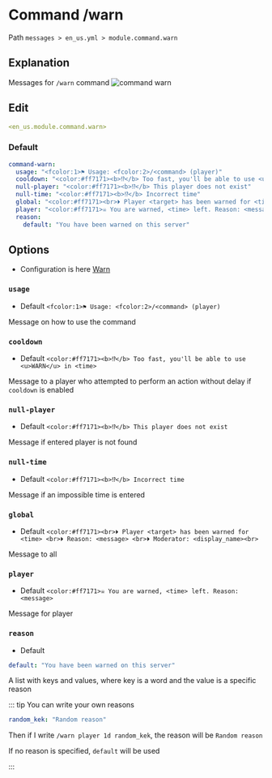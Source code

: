# Command /warn
Path `messages > en_us.yml > module.command.warn`

## Explanation
Messages for `/warn` command
![command warn](/commandwarn.png)

## Edit
```yaml
<en_us.module.command.warn>
```

### Default
```yaml
command-warn:
  usage: "<fcolor:1>⚑ Usage: <fcolor:2>/<command> (player)"
  cooldown: "<color:#ff7171><b>⁉</b> Too fast, you'll be able to use <u>WARN</u> in <time>"
  null-player: "<color:#ff7171><b>⁉</b> This player does not exist"
  null-time: "<color:#ff7171><b>⁉</b> Incorrect time"
  global: "<color:#ff7171><br>⏵ Player <target> has been warned for <time> <br>⏵ Reason: <message> <br>⏵ Moderator: <display_name><br>"
  player: "<color:#ff7171>☠ You are warned, <time> left. Reason: <message>"
  reason:
    default: "You have been warned on this server"
```

## Options

- Configuration is here [Warn](/en/config/module/command/command-warn/)

### `usage`
- Default `<fcolor:1>⚑ Usage: <fcolor:2>/<command> (player)`

Message on how to use the command

### `cooldown`
- Default `<color:#ff7171><b>⁉</b> Too fast, you'll be able to use <u>WARN</u> in <time>`

Message to a player who attempted to perform an action without delay if `cooldown` is enabled

### `null-player`
- Default `<color:#ff7171><b>⁉</b> This player does not exist`

Message if entered player is not found

### `null-time`
- Default `<color:#ff7171><b>⁉</b> Incorrect time`

Message if an impossible time is entered

### `global`
- Default `<color:#ff7171><br>⏵ Player <target> has been warned for <time> <br>⏵ Reason: <message> <br>⏵ Moderator: <display_name><br>`

Message to all

### `player`
- Default `<color:#ff7171>☠ You are warned, <time> left. Reason: <message>`

Message for player

### `reason`
- Default
```yaml
default: "You have been warned on this server"
```

A list with keys and values, where key is a word and the value is a specific reason

::: tip You can write your own reasons
```yaml
random_kek: "Random reason"
```
Then if I write `/warn player 1d random_kek`, the reason will be `Random reason`

If no reason is specified, `default` will be used

:::

